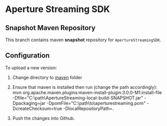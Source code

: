 # Aperture Streaming SDK

## Snapshot Maven Repository

This branch contains maven **snapshot** repository for `ApertureStreamingSDK`.

## Configuration

To upload a new version: 


1. Change directory to [maven](maven) folder

1. Ensure that maven is installed then run (change the path accordingly): mvn org.apache.maven.plugins:maven-install-plugin:3.0.0-M1:install-file -Dfile="C:\path\ApertureStreaming-local-build-SNAPSHOT.jar" -Dpackaging=jar -DpomFile="C:\path\to\aperturestreaming.pom" -DcreateChecksum=true -DlocalRepositoryPath=.

1. Push the changes into Github.
